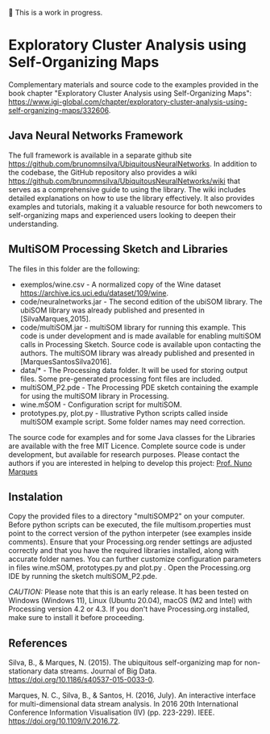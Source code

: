 :construction: This is a work in progress.

# Exploratory Cluster Analysis using Self-Organizing Maps

Complementary materials and source code to the examples provided in the book chapter "Exploratory Cluster Analysis using Self-Organizing Maps": <https://www.igi-global.com/chapter/exploratory-cluster-analysis-using-self-organizing-maps/332606>.


## Java Neural Networks Framework

The full framework is available in a separate github site <https://github.com/brunomnsilva/UbiquitousNeuralNetworks>. In addition to the codebase, the GitHub repository also provides a wiki <https://github.com/brunomnsilva/UbiquitousNeuralNetworks/wiki> that serves as a comprehensive guide to using the library. The wiki includes detailed explanations on how to use the library effectively. It also provides examples and tutorials, making it a valuable resource for both newcomers to self-organizing maps and experienced users looking to deepen their understanding.

## MultiSOM Processing Sketch and Libraries

The files in this folder are the following:

  - exemplos/wine.csv - A normalized copy of the Wine dataset <https://archive.ics.uci.edu/dataset/109/wine>.
  - code/neuralnetworks.jar - The second edition of the ubiSOM library. The ubiSOM library was already published and presented in [SilvaMarques,2015].
  - code/multiSOM.jar - multiSOM library for running this example. This code is under development and is made available for enabling multiSOM calls in Processing Sketch. Source code is available upon contacting the authors. The multiSOM library was already published and presented in [MarquesSantosSilva2016].
  - data/* - The Processing data folder.  It will be used for storing output files. Some pre-generated processing font files are included.
  - multiSOM_P2.pde - The Processing PDE sketch containing the example for using the multiSOM library in Processing.
  - wine.mSOM - Configuration script for multiSOM.
  - prototypes.py, plot.py - Illustrative Python scripts called inside multiSOM example script. Some folder names may need correction. 

The source code for examples and for some Java classes for the Libraries are available with the free MIT Licence. Complete source code is under development, but available for research purposes. Please contact the authors if you are interested in helping to develop this project: [Prof. Nuno Marques](mailto:nmm@fct.unl.pt?subject=[GitHub]MultiSOM)

## Instalation

Copy the provided files to a directory "multiSOMP2" on your computer. Before python scripts can be executed, the file multisom.properties must point to the correct version of the python interpeter (see examples inside comments). Ensure that your Processing.org render settings are adjusted correctly and that you have the required libraries installed, along with accurate folder names. You can further customize configuration parameters in files wine.mSOM, prototypes.py and plot.py . Open the Processing.org IDE by running the sketch multiSOM_P2.pde. 

*CAUTION:* Please note that this is an early release. It has been tested on Windows (Windows 11), Linux (Ubuntu 20.04), macOS (M2 and Intel) with Processing version 4.2 or 4.3. If you don't have Processing.org installed, make sure to install it before proceeding. 

## References

Silva, B., & Marques, N. (2015). The ubiquitous self-organizing map for non-stationary data streams. Journal of Big Data. <https://doi.org/10.1186/s40537-015-0033-0>.

Marques, N. C., Silva, B., & Santos, H. (2016, July). An interactive interface for multi-dimensional data stream analysis. In 2016 20th International Conference Information Visualisation (IV) (pp. 223-229). IEEE. <https://doi.org/10.1109/IV.2016.72>.
